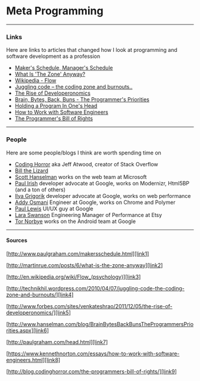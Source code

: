 # Meta Programming

---

### Links

Here are links to articles that changed how I look at programming and software development as a profession

* [Maker's Schedule, Manager's Schedule][link1]
* [What Is 'The Zone' Anyway?][link2]
* [Wikipedia - Flow][link3]
* [Juggling code – the coding zone and burnouts..][link4]
* [The Rise of Developeronomics][link5]
* [Brain, Bytes, Back, Buns - The Programmer's Priorities][link6]
* [Holding a Program In One's Head][link7]
* [How to Work with Software Engineers][link8]
* [The Programmer's Bill of Rights][link9]

---

### People

Here are some people/blogs I think are worth spending time on

* [Coding Horror][people1] aka Jeff Atwood, creator of Stack Overflow
* [Bill the Lizard][people3]
* [Scott Hanselman][people2] works on the web team at Microsoft
* [Paul Irish][people4] developer advocate at Google, works on Modernizr, Html5BP (and a ton of others)
* [Ilya Grigorik][people5] developer advocate at Google, works on web performance
* [Addy Osmani][people7] Engineer at Google, works on Chrome and Polymer
* [Paul Lewis][people6] UI/UX guy at Google
* [Lara Swanson][people8] Engineering Manager of Performance at Etsy
* [Tor Norbye][people9] works on the Android team at Google

---

#### Sources

[http://www.paulgraham.com/makersschedule.html][link1]

[http://martinrue.com/posts/6/what-is-the-zone-anyway][link2]

[http://en.wikipedia.org/wiki/Flow_(psychology)][link3]

[http://technikhil.wordpress.com/2010/04/07/juggling-code-the-coding-zone-and-burnouts/][link4]

[http://www.forbes.com/sites/venkateshrao/2011/12/05/the-rise-of-developeronomics/][link5]

[http://www.hanselman.com/blog/BrainBytesBackBunsTheProgrammersPriorities.aspx][link6]

[http://paulgraham.com/head.html][link7]

[https://www.kennethnorton.com/essays/how-to-work-with-software-engineers.html][link8]

[http://blog.codinghorror.com/the-programmers-bill-of-rights/][link9]


[link1]: http://www.paulgraham.com/makersschedule.html
[link2]: http://martinrue.com/posts/6/what-is-the-zone-anyway
[link3]: http://en.wikipedia.org/wiki/Flow_(psychology)
[link4]: http://technikhil.wordpress.com/2010/04/07/juggling-code-the-coding-zone-and-burnouts/
[link5]: http://www.forbes.com/sites/venkateshrao/2011/12/05/the-rise-of-developeronomics/
[link6]: http://www.hanselman.com/blog/BrainBytesBackBunsTheProgrammersPriorities.aspx
[link7]: http://paulgraham.com/head.html
[link8]: https://www.kennethnorton.com/essays/how-to-work-with-software-engineers.html
[link9]: http://blog.codinghorror.com/the-programmers-bill-of-rights/

[people1]: http://blog.codinghorror.com/
[people2]: http://www.hanselman.com/blog/
[people3]: http://www.billthelizard.com/
[people4]: https://twitter.com/paul_irish
[people5]: https://www.igvita.com/
[people6]: http://aerotwist.com/
[people7]: http://addyosmani.com/blog/
[people8]: http://laraswanson.com/
[people9]: https://plus.google.com/u/0/+TorNorbye/posts